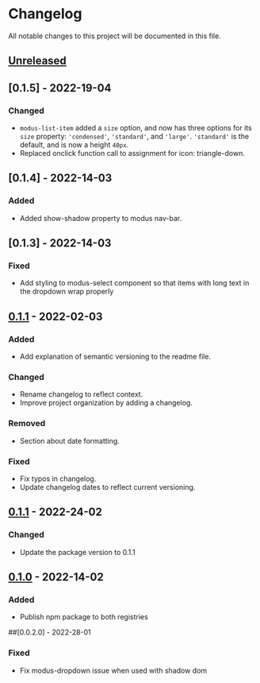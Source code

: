 # Changelog
All notable changes to this project will be documented in this file.

## [Unreleased]

## [0.1.5] - 2022-19-04
### Changed
- `modus-list-item` added a `size` option, and now has three options for its `size` property: `'condensed'`, `'standard'`, and `'large'`. `'standard'` is the default, and is now a height `40px`.
- Replaced onclick function call to assignment for icon: triangle-down.

## [0.1.4] - 2022-14-03
### Added
- Added show-shadow property to modus nav-bar.

## [0.1.3] - 2022-14-03
### Fixed
- Add styling to modus-select component so that items with long text in the dropdown wrap properly

## [0.1.1] - 2022-02-03
### Added
- Add explanation of semantic versioning to the readme file.

### Changed
- Rename changelog to reflect context.
- Improve project organization by adding a changelog.

### Removed
- Section about date formatting.

### Fixed
- Fix typos in changelog.
- Update changelog dates to reflect current versioning.

## [0.1.1] - 2022-24-02
### Changed
- Update the package version to 0.1.1

## [0.1.0] - 2022-14-02
### Added
- Publish npm package to both registries

##[0.0.2.0] - 2022-28-01
### Fixed
- Fix modus-dropdown issue when used with shadow dom

[unreleased]: https://github.com/trimble-oss/modus-web-components/releases/tag/v0.1.1
[0.1.1]:  https://github.com/trimble-oss/modus-web-components/releases/tag/v0.1.1
[0.1.0]:  https://github.com/trimble-oss/modus-web-components/releases/tag/v0.1.0
[0.0.19]: https://github.com/trimble-oss/modus-web-components/releases/tag/v0.0.19
[0.0.18]: https://github.com/trimble-oss/modus-web-components/releases/tag/v0.0.18
[0.0.17]: https://github.com/trimble-oss/modus-web-components/releases/tag/v0.0.17
[0.0.16]: https://github.com/trimble-oss/modus-web-components/releases/tag/v0.0.16
[0.0.15]: https://github.com/trimble-oss/modus-web-components/releases/tag/v0.0.15
[0.0.14]: https://github.com/trimble-oss/modus-web-components/releases/tag/v0.0.14
[0.0.13]: https://github.com/trimble-oss/modus-web-components/releases/tag/v0.0.13
[0.0.12]: https://github.com/trimble-oss/modus-web-components/releases/tag/v0.0.12
[0.0.11]: https://github.com/trimble-oss/modus-web-components/releases/tag/v0.0.11
[0.0.10]: https://github.com/trimble-oss/modus-web-components/releases/tag/v0.0.10
[0.0.09]: https://github.com/trimble-oss/modus-web-components/releases/tag/v0.0.9
[0.0.08]: https://github.com/trimble-oss/modus-web-components/releases/tag/v0.0.8
[0.0.07]: https://github.com/trimble-oss/modus-web-components/releases/tag/v0.0.7
[0.0.06]: https://github.com/trimble-oss/modus-web-components/releases/tag/v0.0.6
[0.0.05]: https://github.com/trimble-oss/modus-web-components/releases/tag/v0.0.5
[0.0.04]: https://github.com/trimble-oss/modus-web-components/releases/tag/v0.0.4
[0.0.03]: https://github.com/trimble-oss/modus-web-components/releases/tag/v0.0.3
